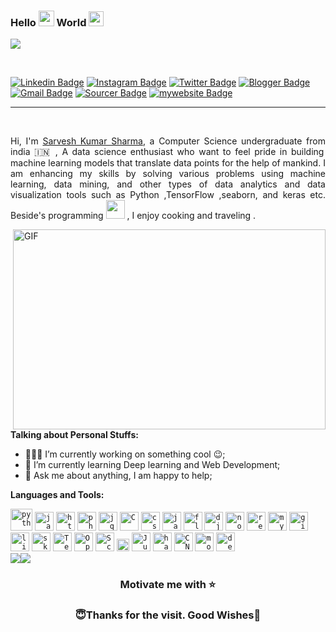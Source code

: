 ### Hello  <img src="https://media.giphy.com/media/hvRJCLFzcasrR4ia7z/giphy.gif" width="25px"> World <img src="https://github.com/TheDudeThatCode/TheDudeThatCode/blob/master/Assets/Earth.gif" width="24px"> 
![](https://komarev.com/ghpvc/?username=shsarv&color=blue&style=flat-circle&label=PROFILE+VIEWS)

<br />
  
[![Linkedin Badge](https://img.shields.io/badge/-Linkdlin-blue?style=for-the-badge&logo=Linkedin&logoColor=white&link=https://www.linkedin.com/in/sarvesh-kumar-sharma-869a1b185/)](https://www.linkedin.com/in/sarvesh-kumar-sharma-869a1b185/)  [![Instagram Badge](https://img.shields.io/badge/-Instagram-e02c73?style=for-the-badge&labelColor=e02c73&logo=Instagram&logoColor=white&link=https://www.instagram.com/astro2sarvesh)](https://www.instagram.com/astro2sarvesh)  [![Twitter Badge](https://img.shields.io/badge/-Twitter-1ca0f1?style=for-the-badge&labelColor=1ca0f1&logo=twitter&logoColor=white&link=https://twitter.com/sarveshroli)](https://twitter.com/sarveshroli)   [![Blogger Badge](https://img.shields.io/badge/-Blog-fc4f08?style=for-the-badge&labelColor=fc4f08&logo=blogger&logoColor=white&link=https://shsarv.blogspot.com/)](https://shsarv.blogspot.com/) 
 [![Gmail Badge](https://img.shields.io/badge/-Gmail-d54b3d?style=for-the-badge&labelColor=d54b3d&logo=gmail&logoColor=white&link=mailto:shsarv2001@gmail.com)](mailto:shsarv2001@gmail.com)  [![Sourcer Badge](https://img.shields.io/badge/-Sourcerer-164203?style=for-the-badge&labelColor=&logo=icon&logoColor=white&link=https://sourcerer.io/shsarv)](https://sourcerer.io/shsarv)  [![mywebsite Badge](https://img.shields.io/badge/-Portfolio-5e0270?style=for-the-badge&labelColor=5e0270&logo=google-earth&logoColor=white&link=https://shsarv.herokuapp.com/)](https://shsarv.herokuapp.com/)  <!--[![gitstats Badge](https://img.shields.io/badge/GitStats-@shsarv-blue?style=flat-circle&labelColor=orange&logo=data:Sourcerer.jpg&logoColor=white&link=https://gitstats.me/shsarv)](https://gitstats.me/shsarv) [![GitHub Badge](https://img.shields.io/badge/-github-24292e?style=for-the-badge&labelColor=24292e&logo=github&logoColor=white&link=https://github.com/shsarv)](https://github.com/shsarv)-->

<hr>

<br />

<p align="justify">Hi, I'm <a href="https://www.linkedin.com/in/sarvesh-kumar-sharma-869a1b185/">Sarvesh Kumar Sharma</a>, a Computer Science undergraduate from india 🇮🇳 , A data science enthusiast who want to feel pride in building machine learning models that translate data points for the help of mankind. I am enhancing  my skills by solving various problems using machine learning, data mining, and other types of data analytics and data visualization tools  such as Python ,TensorFlow ,seaborn, and keras etc. Beside's programming <img src="https://media.giphy.com/media/WUlplcMpOCEmTGBtBW/giphy.gif" width="30"> , I enjoy cooking and traveling .</p>

  <img align="right" alt="GIF" src="https://github.com/abhisheknaiidu/abhisheknaiidu/blob/master/code.gif?raw=true" width="500" height="320" />
  
**Talking about Personal Stuffs:**

- 👨🏽‍💻 I’m currently working on something cool :wink:;
- 🌱 I’m currently learning Deep learning and Web Development; 
- 💬 Ask me about anything, I am happy to help;
<!-- - 📝[Resume](https://drive.google.com/file/d/10GKdScol1BXsMQmSVO30rswZ8lqkakmy/view)-->

**Languages and Tools:**  

<code><img height="35" src="https://www.vectorlogo.zone/logos/python/python-ar21.svg" title="python"></code>
<code><img height="30" src="https://www.vectorlogo.zone/logos/javascript/javascript-ar21.svg" title="javascript"></code>
<code><img height="30" src="https://www.vectorlogo.zone/logos/w3_html5/w3_html5-ar21.svg" title="html5"></code>
<code><img height="30" src="https://www.vectorlogo.zone/logos/php/php-ar21.svg" title="php"></code>
<code><img height="30" src="https://www.vectorlogo.zone/logos/jquery/jquery-ar21.svg" title="jquery"></code>
<code><img height="30" src="https://www.flaticon.com/premium-icon/icons/svg/3665/3665899.svg" title="C"></code>
<code><img height="30" src="https://www.vectorlogo.zone/logos/netlifyapp_watercss/netlifyapp_watercss-ar21.svg" title="css"></code>
<code><img height="30" src="https://www.flaticon.com/svg/static/icons/svg/226/226777.svg" title="java"></code>
<code><img height="30" src="https://www.vectorlogo.zone/logos/pocoo_flask/pocoo_flask-ar21.svg" title="flask"></code>
<code><img height="30" src="https://www.vectorlogo.zone/logos/djangoproject/djangoproject-ar21.svg" title="django"></code>
<code><img height="30" src="https://www.vectorlogo.zone/logos/nodejs/nodejs-ar21.svg" title="node.js"></code>
<code><img height="30" src="https://www.vectorlogo.zone/logos/reactjs/reactjs-ar21.svg" title="react"></code>
<code><img height="30" src="https://www.vectorlogo.zone/logos/mysql/mysql-ar21.svg" title="mysql"></code>
<code><img height="30" src="https://www.vectorlogo.zone/logos/git-scm/git-scm-icon.svg" title="git"></code>
<code><img height="30" src="https://www.vectorlogo.zone/logos/linux/linux-icon.svg" title="linux"></code>
<code><img height="30" src="https://banner2.cleanpng.com/20180805/kff/kisspng-scikit-learn-python-computer-icons-scikit-image-ma-data-science-ermlab-software-5b67c768dfc2b8.4692877115335279129165.jpg" title="sklearn"></code>
<code><img height="30" src="https://www.vectorlogo.zone/logos/tensorflow/tensorflow-ar21.svg" title="TensorFlow"></code>
<code><img height="30" src="https://www.vectorlogo.zone/logos/opencv/opencv-ar21.svg" title="OpenCv"></code>
<code><img height="30" src="https://raw.githubusercontent.com/valohai/ml-logos/master/scipy.svg" title="Scipy"></code>
<code><img height="20" src="https://seaborn.pydata.org/_images/logo-tall-lightbg.svg" title="Seaborn"></code>
<code><img height="30" src="https://www.vectorlogo.zone/logos/jupyter/jupyter-ar21.svg" title="Jupyter"></code>
<code><img height="30" src="https://www.vectorlogo.zone/logos/apache_hadoop/apache_hadoop-ar21.svg" title="hadoop"></code>
<code><img height="30" src="https://www.vectorlogo.zone/logos/cnn/cnn-ar21.svg" title="CNN"></code>
<code><img height="30" src="https://www.vectorlogo.zone/logos/mongodb/mongodb-ar21.svg" title="mongodb"></code>
<code><img height="30" src="https://www.vectorlogo.zone/logos/deepl/deepl-ar21.svg" title="deep Learning"></code>
<br />
<a href = "https://github.com/shsarv"><img src="https://github-readme-stats-aj8vj7k8x.vercel.app/api?username=shsarv&show_icons=true&title_color=ffc857&icon_color=8ac926&text_color=daf7dc&bg_color=151515&count_private=true&include_all_commits=false"></a><a href = "https://github.com/shsarv"><img src="https://github-readme-stats-aj8vj7k8x.vercel.app/api/top-langs/?username=shsarv&&langs_count=8&layout=compact&title_color=ffc857&icon_color=8ac926&text_color=daf7dc&bg_color=151515"></a>
<br />
<h3 align="center"> Motivate me with ⭐</h3>
<h3 align="center">😇Thanks for the visit. Good Wishes💐</h3>

